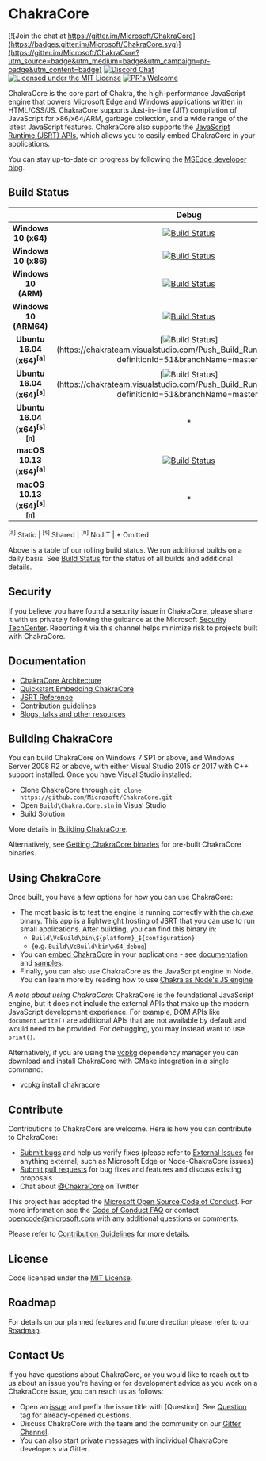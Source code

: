 # ChakraCore

[![Join the chat at https://gitter.im/Microsoft/ChakraCore](https://badges.gitter.im/Microsoft/ChakraCore.svg)](https://gitter.im/Microsoft/ChakraCore?utm_source=badge&utm_medium=badge&utm_campaign=pr-badge&utm_content=badge)
[![Discord Chat](https://img.shields.io/discord/695166668967510077?label=Discord&logo=Discord)](https://discord.gg/3e49Ptz)
[![Licensed under the MIT License](https://img.shields.io/badge/License-MIT-blue.svg)](https://github.com/Microsoft/ChakraCore/blob/master/LICENSE.txt)
[![PR's Welcome](https://img.shields.io/badge/PRs%20-welcome-brightgreen.svg)](#contribute)

ChakraCore is the core part of Chakra, the high-performance JavaScript engine that powers Microsoft Edge and Windows applications written in HTML/CSS/JS.  ChakraCore supports Just-in-time (JIT) compilation of JavaScript for x86/x64/ARM, garbage collection, and a wide range of the latest JavaScript features.  ChakraCore also supports the [JavaScript Runtime (JSRT) APIs](https://github.com/Microsoft/ChakraCore/wiki/JavaScript-Runtime-%28JSRT%29-Overview), which allows you to easily embed ChakraCore in your applications.

You can stay up-to-date on progress by following the [MSEdge developer blog](https://blogs.windows.com/msedgedev/).

## Build Status

|                               | __Debug__ | __Test__ | __Release__ |
|:-----------------------------:|:---------:|:--------:|:-----------:|
| __Windows 10 (x64)__             | [![Build Status](https://chakrateam.visualstudio.com/Push_Build_Runner/_apis/build/status/daily/Windows%2010%20-%20daily?branchName=master&jobName=Build%5Cscripts%5C*.ps1&configuration=Build%5Cscripts%5C*.ps1%20x64_debug)](https://chakrateam.visualstudio.com/Push_Build_Runner/_build/latest?definitionId=50&branchName=master) | [![Build Status](https://chakrateam.visualstudio.com/Push_Build_Runner/_apis/build/status/daily/Windows%2010%20-%20daily?branchName=master&jobName=Build%5Cscripts%5C*.ps1&configuration=Build%5Cscripts%5C*.ps1%20x64_test)](https://chakrateam.visualstudio.com/Push_Build_Runner/_build/latest?definitionId=50&branchName=master) | [![Build Status](https://chakrateam.visualstudio.com/Push_Build_Runner/_apis/build/status/daily/Windows%2010%20-%20daily?branchName=master&jobName=Build%5Cscripts%5C*.ps1&configuration=Build%5Cscripts%5C*.ps1%20x64_release)](https://chakrateam.visualstudio.com/Push_Build_Runner/_build/latest?definitionId=50&branchName=master) |
| __Windows 10 (x86)__             | [![Build Status](https://chakrateam.visualstudio.com/Push_Build_Runner/_apis/build/status/daily/Windows%2010%20-%20daily?branchName=master&jobName=Build%5Cscripts%5C*.ps1&configuration=Build%5Cscripts%5C*.ps1%20x86_debug)](https://chakrateam.visualstudio.com/Push_Build_Runner/_build/latest?definitionId=50&branchName=master) | [![Build Status](https://chakrateam.visualstudio.com/Push_Build_Runner/_apis/build/status/daily/Windows%2010%20-%20daily?branchName=master&jobName=Build%5Cscripts%5C*.ps1&configuration=Build%5Cscripts%5C*.ps1%20x86_test)](https://chakrateam.visualstudio.com/Push_Build_Runner/_build/latest?definitionId=50&branchName=master) | [![Build Status](https://chakrateam.visualstudio.com/Push_Build_Runner/_apis/build/status/daily/Windows%2010%20-%20daily?branchName=master&jobName=Build%5Cscripts%5C*.ps1&configuration=Build%5Cscripts%5C*.ps1%20x86_release)](https://chakrateam.visualstudio.com/Push_Build_Runner/_build/latest?definitionId=50&branchName=master) |
| __Windows 10 (ARM)__             | [![Build Status](https://chakrateam.visualstudio.com/Push_Build_Runner/_apis/build/status/daily/Windows%2010%20-%20daily?branchName=master&jobName=Build%5Cscripts%5C*.ps1&configuration=Build%5Cscripts%5C*.ps1%20arm_debug)](https://chakrateam.visualstudio.com/Push_Build_Runner/_build/latest?definitionId=50&branchName=master) | [![Build Status](https://chakrateam.visualstudio.com/Push_Build_Runner/_apis/build/status/daily/Windows%2010%20-%20daily?branchName=master&jobName=Build%5Cscripts%5C*.ps1&configuration=Build%5Cscripts%5C*.ps1%20arm_test)](https://chakrateam.visualstudio.com/Push_Build_Runner/_build/latest?definitionId=50&branchName=master) | [![Build Status](https://chakrateam.visualstudio.com/Push_Build_Runner/_apis/build/status/daily/Windows%2010%20-%20daily?branchName=master&jobName=Build%5Cscripts%5C*.ps1&configuration=Build%5Cscripts%5C*.ps1%20arm_release)](https://chakrateam.visualstudio.com/Push_Build_Runner/_build/latest?definitionId=50&branchName=master) |
| __Windows 10 (ARM64)__           | [![Build Status](https://chakrateam.visualstudio.com/Push_Build_Runner/_apis/build/status/daily/Windows%2010%20-%20daily?branchName=master&jobName=Build%5Cscripts%5C*.ps1&configuration=Build%5Cscripts%5C*.ps1%20arm64_debug)](https://chakrateam.visualstudio.com/Push_Build_Runner/_build/latest?definitionId=50&branchName=master) | [![Build Status](https://chakrateam.visualstudio.com/Push_Build_Runner/_apis/build/status/daily/Windows%2010%20-%20daily?branchName=master&jobName=Build%5Cscripts%5C*.ps1&configuration=Build%5Cscripts%5C*.ps1%20arm64_test)](https://chakrateam.visualstudio.com/Push_Build_Runner/_build/latest?definitionId=50&branchName=master) | [![Build Status](https://chakrateam.visualstudio.com/Push_Build_Runner/_apis/build/status/daily/Windows%2010%20-%20daily?branchName=master&jobName=Build%5Cscripts%5C*.ps1&configuration=Build%5Cscripts%5C*.ps1%20arm64_release)](https://chakrateam.visualstudio.com/Push_Build_Runner/_build/latest?definitionId=50&branchName=master) |
| __Ubuntu 16.04 (x64)<sup>[a]</sup>__     | [![Build Status](https://chakrateam.visualstudio.com/Push_Build_Runner/_apis/build/status/daily/Linux%20(Ubuntu%2016.04)%20-%20daily?branchName=master&jobName=static%20debug)](https://chakrateam.visualstudio.com/Push_Build_Runner/_build/latest?definitionId=51&branchName=master) | [![Build Status](https://chakrateam.visualstudio.com/Push_Build_Runner/_apis/build/status/daily/Linux%20(Ubuntu%2016.04)%20-%20daily?branchName=master&jobName=static%20test)](https://chakrateam.visualstudio.com/Push_Build_Runner/_build/latest?definitionId=51&branchName=master) | [![Build Status](https://chakrateam.visualstudio.com/Push_Build_Runner/_apis/build/status/daily/Linux%20(Ubuntu%2016.04)%20-%20daily?branchName=master&jobName=static%20release)](https://chakrateam.visualstudio.com/Push_Build_Runner/_build/latest?definitionId=51&branchName=master) |
| __Ubuntu 16.04 (x64)<sup>[s]</sup>__     | [![Build Status](https://chakrateam.visualstudio.com/Push_Build_Runner/_apis/build/status/daily/Linux%20(Ubuntu%2016.04)%20-%20daily?branchName=master&jobName=shared%20debug)](https://chakrateam.visualstudio.com/Push_Build_Runner/_build/latest?definitionId=51&branchName=master) | [![Build Status](https://chakrateam.visualstudio.com/Push_Build_Runner/_apis/build/status/daily/Linux%20(Ubuntu%2016.04)%20-%20daily?branchName=master&jobName=shared%20test)](https://chakrateam.visualstudio.com/Push_Build_Runner/_build/latest?definitionId=51&branchName=master) | [![Build Status](https://chakrateam.visualstudio.com/Push_Build_Runner/_apis/build/status/daily/Linux%20(Ubuntu%2016.04)%20-%20daily?branchName=master&jobName=shared%20release)](https://chakrateam.visualstudio.com/Push_Build_Runner/_build/latest?definitionId=51&branchName=master) |
| __Ubuntu 16.04 (x64)<sup>[s][n]</sup>__  | * | [![Build Status](https://chakrateam.visualstudio.com/Push_Build_Runner/_apis/build/status/daily/Linux%20(Ubuntu%2016.04)%20-%20daily?branchName=master&jobName=no%20jit%20shared%20test%20)](https://chakrateam.visualstudio.com/Push_Build_Runner/_build/latest?definitionId=51&branchName=master) | * |
| __macOS 10.13 (x64)<sup>[a]</sup>__        | [![Build Status](https://chakrateam.visualstudio.com/Push_Build_Runner/_apis/build/status/daily/macOS%20-%20daily?branchName=master&jobName=static%20debug)](https://chakrateam.visualstudio.com/Push_Build_Runner/_build/latest?definitionId=52&branchName=master) | [![Build Status](https://chakrateam.visualstudio.com/Push_Build_Runner/_apis/build/status/daily/macOS%20-%20daily?branchName=master&jobName=static%20test)](https://chakrateam.visualstudio.com/Push_Build_Runner/_build/latest?definitionId=52&branchName=master) | [![Build Status](https://chakrateam.visualstudio.com/Push_Build_Runner/_apis/build/status/daily/macOS%20-%20daily?branchName=master&jobName=static%20release)](https://chakrateam.visualstudio.com/Push_Build_Runner/_build/latest?definitionId=52&branchName=master) |
| __macOS 10.13 (x64)<sup>[s][n]</sup>__     | * | [![Build Status](https://chakrateam.visualstudio.com/Push_Build_Runner/_apis/build/status/daily/macOS%20-%20daily?branchName=master&jobName=no%20jit%20shared%20test%20)](https://chakrateam.visualstudio.com/Push_Build_Runner/_build/latest?definitionId=52&branchName=master) | * |

<sup>[a]</sup> Static | <sup>[s]</sup> Shared | <sup>[n]</sup> NoJIT | * Omitted

Above is a table of our rolling build status. We run additional builds on a daily basis. See [Build Status](https://github.com/Microsoft/ChakraCore/wiki/Build-Status) for the status of all builds and additional details.

## Security

If you believe you have found a security issue in ChakraCore, please share it with us privately following the guidance at the Microsoft [Security TechCenter](https://technet.microsoft.com/en-us/security/ff852094). Reporting it via this channel helps minimize risk to projects built with ChakraCore.

## Documentation

* [ChakraCore Architecture](https://github.com/Microsoft/ChakraCore/wiki/Architecture-Overview)
* [Quickstart Embedding ChakraCore](https://github.com/Microsoft/ChakraCore/wiki/Embedding-ChakraCore)
* [JSRT Reference](https://github.com/Microsoft/ChakraCore/wiki/JavaScript-Runtime-%28JSRT%29-Reference)
* [Contribution guidelines](CONTRIBUTING.md)
* [Blogs, talks and other resources](https://github.com/Microsoft/ChakraCore/wiki/Resources)

## Building ChakraCore

You can build ChakraCore on Windows 7 SP1 or above, and Windows Server 2008 R2 or above, with either Visual Studio 2015 or 2017 with C++ support installed.  Once you have Visual Studio installed:

* Clone ChakraCore through ```git clone https://github.com/Microsoft/ChakraCore.git```
* Open `Build\Chakra.Core.sln` in Visual Studio
* Build Solution

More details in [Building ChakraCore](https://github.com/Microsoft/ChakraCore/wiki/Building-ChakraCore).

Alternatively, see [Getting ChakraCore binaries](https://github.com/Microsoft/ChakraCore/wiki/Getting-ChakraCore-binaries) for pre-built ChakraCore binaries.

## Using ChakraCore

Once built, you have a few options for how you can use ChakraCore:

* The most basic is to test the engine is running correctly with the *ch.exe* binary.  This app is a lightweight hosting of JSRT that you can use to run small applications.  After building, you can find this binary in:
  * `Build\VcBuild\bin\${platform}_${configuration}`
  * (e.g. `Build\VcBuild\bin\x64_debug`)
* You can [embed ChakraCore](https://github.com/Microsoft/ChakraCore/wiki/Embedding-ChakraCore) in your applications - see [documentation](https://github.com/Microsoft/ChakraCore/wiki/Embedding-ChakraCore) and [samples](https://aka.ms/chakracoresamples).
* Finally, you can also use ChakraCore as the JavaScript engine in Node.  You can learn more by reading how to use [Chakra as Node's JS engine](https://github.com/Microsoft/node)

_A note about using ChakraCore_: ChakraCore is the foundational JavaScript engine, but it does not include the external APIs that make up the modern JavaScript development experience.  For example, DOM APIs like ```document.write()``` are additional APIs that are not available by default and would need to be provided.  For debugging, you may instead want to use ```print()```.

Alternatively, if you are using the [vcpkg](https://github.com/Microsoft/vcpkg/) dependency manager you can download and install ChakraCore with CMake integration in a single command:
* vcpkg install chakracore

## Contribute

Contributions to ChakraCore are welcome.  Here is how you can contribute to ChakraCore:

* [Submit bugs](https://github.com/Microsoft/ChakraCore/issues) and help us verify fixes (please refer to [External Issues](https://github.com/Microsoft/ChakraCore/wiki/External-Issues) for anything external, such as Microsoft Edge or Node-ChakraCore issues)
* [Submit pull requests](https://github.com/Microsoft/ChakraCore/pulls) for bug fixes and features and discuss existing proposals
* Chat about [@ChakraCore](https://twitter.com/ChakraCore) on Twitter

This project has adopted the [Microsoft Open Source Code of Conduct](https://opensource.microsoft.com/codeofconduct/). For more information see the [Code of Conduct FAQ](https://opensource.microsoft.com/codeofconduct/faq/) or contact [opencode@microsoft.com](mailto:opencode@microsoft.com) with any additional questions or comments.

Please refer to [Contribution Guidelines](CONTRIBUTING.md) for more details.

## License

Code licensed under the [MIT License](https://github.com/Microsoft/ChakraCore/blob/master/LICENSE.txt).

## Roadmap

For details on our planned features and future direction please refer to our [Roadmap](https://github.com/Microsoft/ChakraCore/wiki/Roadmap).

## Contact Us

If you have questions about ChakraCore, or you would like to reach out to us about an issue you're having or for development advice as you work on a ChakraCore issue, you can reach us as follows:

* Open an [issue](https://github.com/Microsoft/ChakraCore/issues/new) and prefix the issue title with [Question]. See [Question](https://github.com/Microsoft/ChakraCore/issues?q=label%3AQuestion) tag for already-opened questions.
* Discuss ChakraCore with the team and the community on our [Gitter Channel](https://gitter.im/Microsoft/ChakraCore).
* You can also start private messages with individual ChakraCore developers via Gitter.
